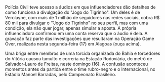  Polícia Civil teve acesso a áudios em que influenciadores dão detalhes de como funciona a divulgação do "Jogo do Tigrinho". Um deles é de Verolayne, com mais de 1 milhão de seguidores nas redes sociais, cobra R$ 80 mil para divulgar o '"Jogo do Tigrinho" no seu perfil, mas com uma condição, ela não quer jogar, apenas simular a aposta. A própria influenciadora confirmou em uma conta reserva que o áudio é dela. A gravação faz parte das investigações que resultaram na Operação Game Over, realizada nesta segunda-feira (17) em Alagoas (ouça acima).
 
 Uma briga entre membros de uma torcida organizada do Bahia e torcedores do Vitória causou tumulto e correria na Estação Rodoviária, do metrô de Salvador-Lauro de Freitas, neste domingo (16).
A confusão aconteceu momentos antes da partida entre o time rubro-negro e o Internacional, no Estádio Manoel Barradas, pelo Campeonato Brasileiro.
